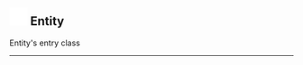 ## <img src="../../.gitbook/assets/base.png" width="32" height="32" /> Entity
Entity's entry class<br>


--------